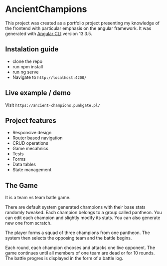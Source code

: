 # AncientChampions

This project was created as a portfolio project presenting my knowledge of the frontend with particular emphasis on the angular framework. It was
generated with [Angular CLI](https://github.com/angular/angular-cli) version 13.3.5.

## Instalation guide

- clone the repo
- run npm install
- run ng serve
- Navigate to `http://localhost:4200/`

## Live example / demo

Visit `https://ancient-champions.punkgate.pl/`

## Project features

- Responsive design
- Router based navigation
- CRUD operations
- Game mecahnics
- Tests
- Forms
- Data tables
- State management

## The Game

It is a team vs team batle game.

There are default system generated champions with their base stats randomly tweaked. Each champion belongs to a group called pantheon. You can edit each champion and slightly modify its stats. You can also generate new one from scratch.

The player forms a squad of three champions from one pantheon. The system then selects the opposing team and the battle begins.

Each round, each champion chooses and attacks one live opponent.
The game continues until all members of one team are dead or for 10 rounds. The battle progres is displayed in the form of a battle log.
